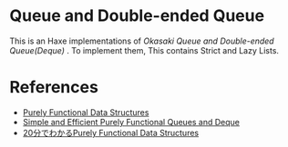 # Queue and Double-ended Queue

This is an Haxe implementations of _Okasaki Queue and Double-ended Queue(Deque)_ .
To implement them, This contains Strict and Lazy Lists.

# References

- [Purely Functional Data Structures](http://www.amazon.co.jp/dp/0521663504)
- [Simple and Efficient Purely Functional Queues and Deque](http://www.westpoint.edu/eecs/SiteAssets/SitePages/Faculty%20Publication%20Documents/Okasaki/jfp95queue.pdf)
- [20分でわかるPurely Functional Data Structures](http://www.kmonos.net/pub/Presen/PFDS.pdf)
